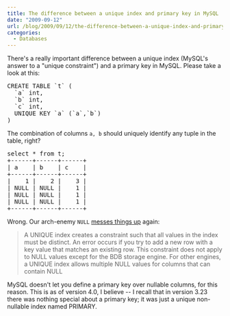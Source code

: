 ```yaml
---
title: The difference between a unique index and primary key in MySQL
date: "2009-09-12"
url: /blog/2009/09/12/the-difference-between-a-unique-index-and-primary-key-in-mysql/
categories:
  - Databases
---
```

There's a really important difference between a unique index (MySQL's answer to a "unique constraint") and a primary key in MySQL. Please take a look at this:

<pre>CREATE TABLE `t` (
  `a` int,
  `b` int,
  `c` int,
  UNIQUE KEY `a` (`a`,`b`)
)</pre>

The combination of columns `a, b` should uniquely identify any tuple in the table, right?

<pre>select * from t;
+------+------+------+
| a    | b    | c    |
+------+------+------+
|    1 |    2 |    3 | 
| NULL | NULL |    1 | 
| NULL | NULL |    1 | 
| NULL | NULL |    1 | 
+------+------+------+
</pre>

Wrong. Our arch-enemy `NULL` [messes things up][1] again:

<blockquote cite="http://dev.mysql.com/doc/en/create-index.html">
  <p>
    A UNIQUE index creates a constraint such that all values in the index must be distinct. An error occurs if you try to add a new row with a key value that matches an existing row. This constraint does not apply to NULL values except for the BDB storage engine. For other engines, a UNIQUE index allows multiple NULL values for columns that can contain NULL
  </p>
</blockquote>

MySQL doesn't let you define a primary key over nullable columns, for this reason. This is as of version 4.0, I believe -- I recall that in version 3.23 there was nothing special about a primary key; it was just a unique non-nullable index named PRIMARY.

 [1]: http://dev.mysql.com/doc/en/create-index.html
